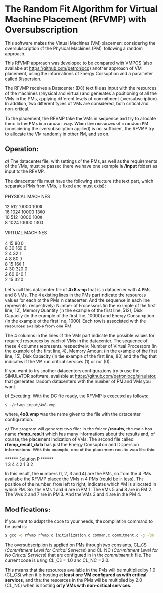 # The Random Fit Algorithm for Virtual Machine Placement (RFVMP) with Oversubscription

This software makes the Virtual Machines (VM) placement considering the oversubscription of the Physical Machines (PM), following a random approach.

This RFVMP approach was developed to be compared with VMPOS (also available at https://github.com/petroniocg) another approach of VM placement, using the informations of Energy Consuption and a parameter called Dispersion.

The RFVMP receives a Datacenter (DC) text file as input with the resources of the machines (physical and virtual) and generates a positioning of all the VMs in the PMs, applying different levels of commitment (oversubscription). In addition, two different types of VMs are considered, both critical and non-critical.

To the placement, the RFVMP take the VMs in sequence and try to allocate them in the PMs in a random way. When the resources of a random PM (considering the oversubscription applied) is not sufficient, the RFVMP try to allocate the VM randomly in other PM, and so on.

## Operation:

_a)_ The datacenter file, with settings of the PMs, as well as the requirements of the VMs, must be passed (here we have one example in **/input** folder) as input to the RFVMP.

The datacenter file must have the following structure (the text part, which separates PMs from VMs, is fixed and must exist):
<br>
<br>
PHYSICAL MACHINES
<br><br>
12	512	10000	1000<br>
16	1024	10000	1300<br>
10	512	10000	1000<br>
8	1024	10000	1300<br>
<br>
VIRTUAL MACHINES
<br><br>
4	15	80	0<br>
8	30	160	0<br>
2	4	32	1<br>
4	8	80	0<br>
8	15	160	1<br>
4	30	320	0<br>
2	60	640	1<br>
2	15	32	0<br>
<br>
Let's call this datacenter file of **4x8.vmp** that is a datacenter with 4 PMs and 8 VMs. The 4 existing lines in the PMs part indicate the resources values for each of the PMs in datacenter. And the sequence in each line represents, respectively: Number of Processors (in the example of the first line, 12), Memory Quantity (in the example of the first line, 512), Disk Capacity (in the example of the first line, 10000) and Energy Consumption (in the example of the first line, 1000). Each row is associated with the resources available from one PM.

The 4 columns in the lines of the VMs part indicate the possible values for required resources by each of VMs in the datacenter. The sequence of these 4 columns represents, respectively: Number of Virtual Processors (in the example of the first line, 4), Memory Amount (in the example of the first line, 15), Disk Capacity (in the example of the first line, 80) and the flag that indicates if the VM run critical services (1) or not (0).

If you want to try another datacenters configurations try to use the SIMULATOR software, available at https://github.com/petroniocg/simulator, that generates random datacenters with the number of PM and VMs you want.

_b)_ Executing: With the DC file ready, the RFVMP is executed as follows:


```sh
$ ./rfvmp input/4x8.vmp
```

where, **4x8.vmp** was the name given to the file with the datacenter configuration.

_c)_ The program will generate two files in the folder **/results**, the main has name **rfvmp_result** which has many informations about the results and, of course, the placement indication of VMs. The second file called **rfvmp_result_data** has just the Energy Consuption and Dispersion informations. With this example, one of the placement results was like this:

****** Solution P ******<br>
1 3 4 4 2 1 3 2<br>

In this result, the numbers (1, 2, 3 and 4) are the PMs, so from the 4 PMs available the RFVMP placed the VMs in 4 PMs (could be in less). The position of the number, from left to right, indicates which VM is allocated in which PM. So, the VMs 1 and 6 are in PM 1. The VMs 5 and 8 are in PM 2. The VMs 2 and 7 are in PM 3. And the VMs 3 and 4 are in the PM 4.

## Modifications:

If you want to adapt the code to your needs, the compilation command to be used is:

```sh
$ gcc -o rfvmp rfvmp.c initialization.c common.c commitment.c -g -lm
```

The oversubscription is applied on PMs through two constants, CL_CS (*Commitment Level for Critical Services*) and CL_NC (*Commitment Level for No Critical Services*) that are configured in in the *commitment.h* file. The current code is using CL_CS = 1.0 and CL_NC = 2.0.

This means that the resources available in the PMs will be multiplied by 1.0 (CL_CS) when it is hosting **at least one VM configured as with critical services**, and that the resources in the PMs will be multiplied by 2.0 (CL_NC) when is hosting **only VMs with non-critical services**.
